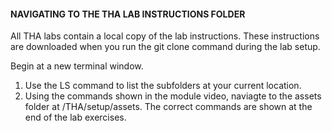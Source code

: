 #### NAVIGATING TO THE THA LAB INSTRUCTIONS FOLDER

All THA labs contain a local copy of the lab instructions. These instructions are downloaded when you run the git clone command during the lab setup. 

Begin at a new terminal window.

1. Use the LS command to list the subfolders at your current location.
2. Using the commands shown in the module video, naviagte to the assets folder at /THA/setup/assets. The correct commands are shown at the end of the lab exercises.


